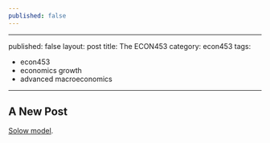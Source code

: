 ```yaml
---
published: false
---
```

---
published: false
layout: post
title: The ECON453
category: econ453
tags:
  - econ453
  - economics growth
  - advanced macroeconomics
---
## A New Post

 [Solow model](https://github.com/davidrpugh/numerical-methods). 


